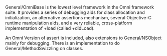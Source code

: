 

General/OmniBase is the lowest level framework in the Omni framework suite. It provides a series of debugging aids for class allocation and initialization, an alternative assertions mechanism, several Objective-C runtime manipulation aids, and a very reliable, cross-platform implementation of +load (called +didLoad).

An Omni Version of assert is included, also extensions to General/NSObject mainly for debugging. There is an implementation to do General/MethodSwizzling on classes.